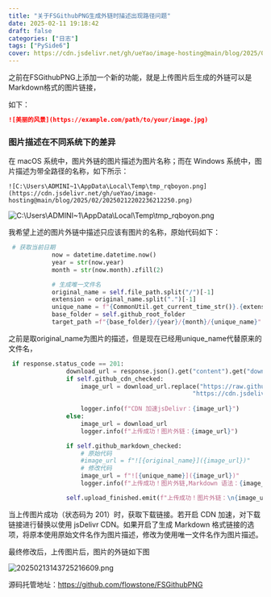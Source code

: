 ```yaml
---
title: "关于FSGithubPNG生成外链时描述出现路径问题"
date: 2025-02-11 19:18:42
draft: false
categories: ["日志"]
tags: ["PySide6"]
cover: https://cdn.jsdelivr.net/gh/ueYao/image-hosting@main/blog/2025/02/20250213145658506304.png
---
```



之前在FSGithubPNG上添加一个新的功能，就是上传图片后生成的外链可以是Markdown格式的图片链接，

如下：

```md
![美丽的风景](https://example.com/path/to/your/image.jpg)
```

### 图片描述在不同系统下的差异

在 macOS 系统中，图片外链的图片描述为图片名称；而在 Windows 系统中，图片描述为带全路径的名称，如下所示：

```
![C:\Users\ADMINI~1\AppData\Local\Temp\tmp_rqboyon.png](https://cdn.jsdelivr.net/gh/ueYao/image-hosting@main/blog/2025/02/20250212202236212250.png)
```

​![C:\Users\ADMINI~1\AppData\Local\Temp\tmp_rqboyon.png](https://cdn.jsdelivr.net/gh/ueYao/image-hosting@main/blog/2025/02/20250212202236212250.png)​

我希望上述的图片外链中描述只应该有图片的名称，原始代码如下：

```python
 # 获取当前日期
            now = datetime.datetime.now()
            year = str(now.year)
            month = str(now.month).zfill(2)

            # 生成唯一文件名
            original_name = self.file_path.split("/")[-1]
            extension = original_name.split(".")[-1]
            unique_name = f"{CommonUtil.get_current_time_str()}.{extension}"
            base_folder = self.github_root_folder
            target_path =f"{base_folder}/{year}/{month}/{unique_name}" if base_folder else f"{year}/{month}/{unique_name}"
```

之前是取original_name为图片的描述，但是现在已经用unique_name代替原来的文件名，

```python
 if response.status_code == 201:
                download_url = response.json().get("content").get("download_url")
                if self.github_cdn_checked:
                    image_url = download_url.replace("https://raw.githubusercontent.com/",
                                                   "https://cdn.jsdelivr.net/gh/").replace(f"{self.github_repo}/",
                                                                                           f"{self.github_repo}@")
                    logger.info(f"CDN 加速jsDelivr：{image_url}")
                else:
                    image_url = download_url
                    logger.info(f"上传成功！图片外链：{image_url}")

                if self.github_markdown_checked:
					# 原始代码
                    #image_url = f"![{original_name}]({image_url})"
					# 修改代码
                    image_url = f"![{unique_name}]({image_url})"
                    logger.info(f"上传成功！图片外链,Markdown 语法：{image_url}")

                self.upload_finished.emit(f"上传成功！图片外链：\n{image_url}")

```

当上传图片成功（状态码为 201）时，获取下载链接。若开启 CDN 加速，对下载链接进行替换以使用 jsDelivr CDN。如果开启了生成 Markdown 格式链接的选项，将原本使用原始文件名作为图片描述，修改为使用唯一文件名作为图片描述。

最终修改后，上传图片后，图片的外链如下图

​![20250213143725216609.png](https://cdn.jsdelivr.net/gh/ueYao/image-hosting@main/blog/2025/02/20250213143725216609.png)​

源码托管地址：https://github.com/flowstone/FSGithubPNG

‍
